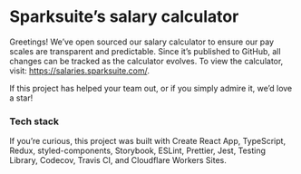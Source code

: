 # Sparksuite’s salary calculator

Greetings! We’ve open sourced our salary calculator to ensure our pay scales are transparent and predictable. Since it’s published to GitHub, all changes can be tracked as the calculator evolves. To view the calculator, visit: https://salaries.sparksuite.com/.

If this project has helped your team out, or if you simply admire it, we’d love a star!

### Tech stack

If you’re curious, this project was built with Create React App, TypeScript, Redux, styled-components, Storybook, ESLint, Prettier, Jest, Testing Library, Codecov, Travis CI, and Cloudflare Workers Sites.
